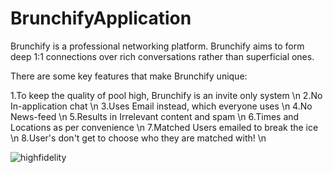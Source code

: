 # BrunchifyApplication
Brunchify is a professional networking platform. Brunchify aims to form deep 1:1 connections over rich conversations rather than superficial ones.


There are some key features that make Brunchify unique: 

1.To keep the quality of pool high, Brunchify is an invite only system \n
2.No In-application chat \n
3.Uses Email instead, which everyone uses \n
4.No News-feed \n
5.Results in Irrelevant content and spam \n
6.Times and Locations as per convenience \n
7.Matched Users emailed to break the ice \n
8.User's don't get to choose who they are matched with! \n




![highfidelity](https://user-images.githubusercontent.com/27005975/98948259-3ac17100-251c-11eb-8064-e3f39c988cad.png)
